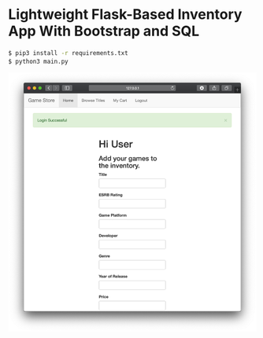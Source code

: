 # Lightweight Flask-Based Inventory App With Bootstrap and SQL

```bash
$ pip3 install -r requirements.txt
$ python3 main.py
```

![](docs/screenshot.png)